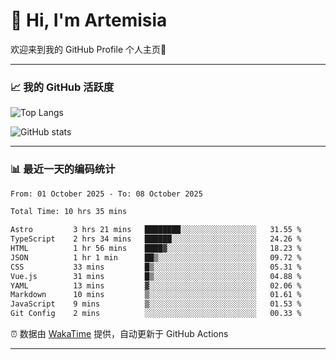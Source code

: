 # 👋 Hi, I'm Artemisia  

欢迎来到我的 GitHub Profile 个人主页🎉  

---

### 📈 我的 GitHub 活跃度

![Top Langs](https://github-readme-stats.vercel.app/api/top-langs/?username=artemisia1107&layout=compact&theme=radical)

![GitHub stats](https://github-readme-stats.vercel.app/api?username=artemisia1107&show_icons=true&theme=radical)

---

### 📊 最近一天的编码统计  


<!--START_SECTION:waka-->

```txt
From: 01 October 2025 - To: 08 October 2025

Total Time: 10 hrs 35 mins

Astro         3 hrs 21 mins   ████████░░░░░░░░░░░░░░░░░   31.55 %
TypeScript    2 hrs 34 mins   ██████░░░░░░░░░░░░░░░░░░░   24.26 %
HTML          1 hr 56 mins    ████▓░░░░░░░░░░░░░░░░░░░░   18.23 %
JSON          1 hr 1 min      ██▒░░░░░░░░░░░░░░░░░░░░░░   09.72 %
CSS           33 mins         █▒░░░░░░░░░░░░░░░░░░░░░░░   05.31 %
Vue.js        31 mins         █▒░░░░░░░░░░░░░░░░░░░░░░░   04.88 %
YAML          13 mins         ▓░░░░░░░░░░░░░░░░░░░░░░░░   02.06 %
Markdown      10 mins         ▒░░░░░░░░░░░░░░░░░░░░░░░░   01.61 %
JavaScript    9 mins          ▒░░░░░░░░░░░░░░░░░░░░░░░░   01.53 %
Git Config    2 mins          ░░░░░░░░░░░░░░░░░░░░░░░░░   00.33 %
```

<!--END_SECTION:waka-->


⏰ 数据由 [WakaTime](https://wakatime.com/) 提供，自动更新于 GitHub Actions

---

